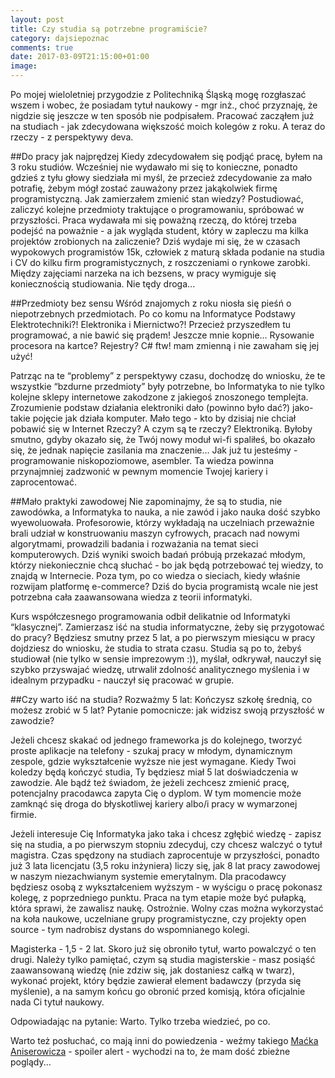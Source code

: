 ```yaml
---
layout: post
title: Czy studia są potrzebne programiście?
category: dajsiepoznac
comments: true
date: 2017-03-09T21:15:00+01:00
image: 
---
```


Po mojej wieloletniej przygodzie z Politechniką Śląską mogę rozgłaszać wszem i wobec, że posiadam tytuł naukowy - mgr inż., choć przyznaję, że nigdzie się jeszcze w ten sposób nie podpisałem.
 Pracować zacząłem już na studiach - jak zdecydowana większość moich kolegów z roku. A teraz do rzeczy - z perspektywy deva.

##Do pracy jak najprędzej
Kiedy zdecydowałem się podjąć pracę, byłem na 3 roku studiów. Wcześniej nie wydawało mi się to konieczne, ponadto gdzieś z tyłu głowy siedziała mi myśl, że przecież zdecydowanie za mało potrafię, żebym mógł zostać zauważony przez jakąkolwiek firmę programistyczną. Jak zamierzałem zmienić stan wiedzy? Postudiować, zaliczyć kolejne przedmioty traktujące o programowaniu, spróbować w przyszłości. Praca wydawała mi się poważną rzeczą, do której trzeba podejść na poważnie - a jak wygląda student, który w zapleczu ma kilka projektów zrobionych na zaliczenie? Dziś wydaje mi się, że w czasach wypokowych programistów 15k, człowiek z maturą składa podanie na studia i CV do kilku firm programistycznych, z roszczeniami o rynkowe zarobki. Między zajęciami narzeka na ich bezsens, w pracy wymiguje się koniecznością studiowania. Nie tędy droga...

##Przedmioty bez sensu
Wśród znajomych z roku niosła się pieśń o niepotrzebnych przedmiotach. Po co komu na Informatyce Podstawy Elektrotechniki?! Elektronika i Miernictwo?! Przecież przyszedłem tu programować, a nie bawić się prądem! Jeszcze mnie kopnie… 
Rysowanie procesora na kartce? Rejestry? C# ftw! mam zmienną i nie zawaham się jej użyć! 

Patrząc na te “problemy” z perspektywy czasu, dochodzę do wniosku, że te wszystkie “bzdurne przedmioty” były potrzebne, bo Informatyka to nie tylko kolejne sklepy internetowe zakodzone z jakiegoś znoszonego templejta. Zrozumienie podstaw działania elektroniki dało (powinno było dać?) jako-takie pojęcie jak działa komputer. Mało tego - kto by dzisiaj nie chciał pobawić się w Internet Rzeczy? A czym są te rzeczy? Elektroniką. Byłoby smutno, gdyby okazało się, że Twój nowy moduł wi-fi spaliłeś, bo okazało się, że jednak napięcie zasilania ma znaczenie… Jak już tu jesteśmy - programowanie niskopoziomowe, asembler. Ta wiedza powinna przynajmniej zadzwonić w pewnym momencie Twojej kariery i zaprocentować.

##Mało praktyki zawodowej
Nie zapominajmy, że są to studia, nie zawodówka, a Informatyka to nauka, a nie zawód i jako nauka dość szybko wyewoluowała. Profesorowie, którzy wykładają na uczelniach przeważnie brali udział w konstruowaniu maszyn cyfrowych, pracach nad nowymi algorytmami, prowadzili badania i rozważania na temat sieci komputerowych. Dziś wyniki swoich badań próbują przekazać młodym, którzy niekoniecznie chcą słuchać - bo jak będą potrzebować tej wiedzy, to znajdą w Internecie. Poza tym, po co wiedza o sieciach, kiedy właśnie rozwijam platformę e-commerce? Dziś do bycia programistą wcale nie jest potrzebna cała zaawansowana wiedza z teorii informatyki.

Kurs współczesnego programowania odbił delikatnie od Informatyki “klasycznej”. Zamierzasz iść na studia informatyczne, żeby się przygotować do pracy? Będziesz smutny przez 5 lat, a po pierwszym miesiącu w pracy dojdziesz do wniosku, że studia to strata czasu. Studia są po to, żebyś studiował (nie tylko w sensie imprezowym :)), myślał, odkrywał, nauczył się szybko przyswajać wiedzę, utrwalił zdolność analitycznego myślenia i w idealnym przypadku - nauczył się pracować w grupie. 

##Czy warto iść na studia?
Rozważmy 5 lat:
Kończysz szkołę średnią, co możesz zrobić w 5 lat? Pytanie pomocnicze: jak widzisz swoją przyszłość w zawodzie?

Jeżeli chcesz skakać od jednego frameworka js do kolejnego, tworzyć proste aplikacje na telefony - szukaj pracy w młodym, dynamicznym zespole, gdzie wykształcenie wyższe nie jest wymagane. 
Kiedy Twoi koledzy będą kończyć studia, Ty będziesz miał 5 lat doświadczenia w zawodzie. Ale bądź też świadom, że jeżeli zechcesz zmienić pracę, potencjalny pracodawca zapyta Cię o dyplom.
W tym momencie może zamknąć się droga do błyskotliwej kariery albo/i pracy w wymarzonej firmie.

Jeżeli interesuje Cię Informatyka jako taka i chcesz zgłębić wiedzę - zapisz się na studia, a po pierwszym stopniu zdecyduj, czy chcesz walczyć o tytuł magistra. Czas spędzony na studiach zaprocentuje w przyszłości, ponadto już 3 lata licencjatu (3,5 roku inżyniera) liczy się, jak 8 lat pracy zawodowej w naszym niezachwianym systemie emerytalnym. Dla pracodawcy będziesz osobą z wykształceniem wyższym - w wyścigu o pracę pokonasz kolegę, z poprzedniego punktu. Praca na tym etapie może być pułapką, która sprawi, że zawalisz naukę. Ostrożnie. Wolny czas można wykorzystać na koła naukowe, uczelniane grupy programistyczne, czy projekty open source - tym nadrobisz dystans do wspomnianego kolegi.

Magisterka - 1,5 - 2 lat. Skoro już się obroniło tytuł, warto powalczyć o ten drugi. Należy tylko pamiętać, czym są studia magisterskie - masz posiąść zaawansowaną wiedzę (nie zdziw się, jak dostaniesz całką w twarz), wykonać projekt, który będzie zawierał element badawczy (przyda się myślenie), a na samym końcu go obronić przed komisją, która oficjalnie nada Ci tytuł naukowy.

Odpowiadając na pytanie: Warto. Tylko trzeba wiedzieć, po co.

Warto też posłuchać, co mają inni do powiedzenia - weźmy takiego [Maćka Aniserowicza](https://www.youtube.com/watch?v=p5CPvSDEIyk&t=3s) - spoiler alert - wychodzi na to, że mam dość zbieżne poglądy...
